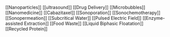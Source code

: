 [[Nanoparticles]]
[[ultrasound]]
[[Drug Delivery]]
[[Microbubbles]]
[[Nanomedicine]]
[[Cabazitaxel]]
[[Sonoporation]]
[[Sonochemotherapy]]
[[Sonopermeation]]
[[Subcritical Water]]
[[Pulsed Electric Field]]
[[Enzyme-assisted Extraction]]
[[Food Waste]]
[[Liquid Biphasic Floatation]]
[[Recycled Protein]]
